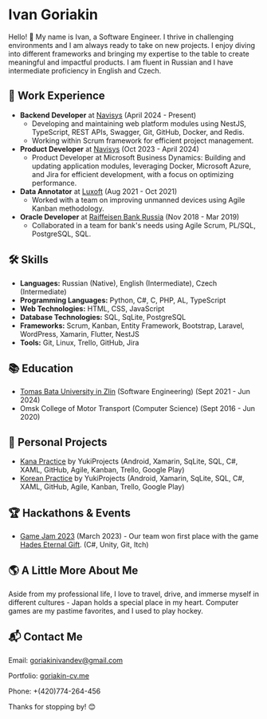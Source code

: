 <!DOCTYPE html>
<html>
<body>
    <h1>Ivan Goriakin</h1>
    <p>Hello! 👋 My name is Ivan, a Software Engineer. I thrive in challenging environments and I am always ready to take on new projects. I enjoy diving into different frameworks and bringing my expertise to the table to create meaningful and impactful products. I am fluent in Russian and I have intermediate proficiency in English and Czech.</p>
    <h2>🔭 Work Experience</h2>
    <ul>
        <li><b>Backend Developer</b> at <a href="https://www.navisys.cz">Navisys</a> (April 2024 - Present)
            <ul>
                <li>Developing and maintaining web platform modules using NestJS, TypeScript, REST APIs, Swagger, Git, GitHub, Docker, and Redis.</li>
                <li>Working within Scrum framework for efficient project management.</li>
            </ul>
        </li>
        <li><b>Product Developer</b> at <a href="https://www.navisys.cz">Navisys</a> (Oct 2023 - April 2024)
            <ul>
                <li>Product Developer at Microsoft Business Dynamics: Building and updating application modules, leveraging Docker, Microsoft Azure, and Jira for efficient development, with a focus on optimizing performance.</li>
            </ul>
        </li>
        <li><b>Data Annotator</b> at <a href="https://www.luxoft.com">Luxoft</a> (Aug 2021 - Oct 2021)
            <ul>
                <li>Worked with a team on improving unmanned devices using Agile Kanban methodology.</li>
            </ul>
        </li>
        <li><b>Oracle Developer</b> at <a href="https://www.raiffeisen.ru/en/">Raiffeisen Bank Russia</a> (Nov 2018 - Mar 2019)
            <ul>
                <li>Collaborated in a team for bank's needs using Agile Scrum, PL/SQL, PostgreSQL, SQL.</li>
            </ul>
        </li>
    </ul>
    <h2>🛠️ Skills</h2>
      <ul>
        <li><strong>Languages:</strong> Russian (Native), English (Intermediate), Czech (Intermediate)</li>
        <li><strong>Programming Languages:</strong> Python, C#, C, PHP, AL, TypeScript</li>
        <li><strong>Web Technologies:</strong> HTML, CSS, JavaScript</li>
        <li><strong>Database Technologies:</strong> SQL, SqLite, PostgreSQL</li>
        <li><strong>Frameworks:</strong> Scrum, Kanban, Entity Framework, Bootstrap, Laravel, WordPress, Xamarin, Flutter, NestJS</li>
        <li><strong>Tools:</strong> Git, Linux, Trello, GitHub, Jira</li>
      </ul>
    <h2>📚 Education</h2>
    <ul>
        <li><a href="https://www.utb.cz/en/">Tomas Bata University in Zlin</a> (Software Engineering) (Sept 2021 - Jun 2024)</li>
        <li>Omsk College of Motor Transport (Computer Science) (Sept 2016 - Jun 2020)</li>
    </ul>
    <h2>🚀 Personal Projects</h2>
    <ul>
        <li><a href="https://play.google.com/store/apps/details?id=com.yukiprojects.kanapractices">Kana Practice</a> by YukiProjects (Android, Xamarin, SqLite, SQL, C#, XAML, GitHub, Agile, Kanban, Trello, Google Play)</li>
        <li><a href="https://play.google.com/store/apps/details?id=com.yukiprojects.koreanproject">Korean Practice</a> by YukiProjects (Android, Xamarin, SqLite, SQL, C#, XAML, GitHub, Agile, Kanban, Trello, Google Play)</li>
    </ul>
    <h2>🏆 Hackathons & Events</h2>
    <ul>
        <li><a href="https://visiongame.cz/studio/game-jam-zlin-2023/">Game Jam 2023</a> (March 2023) - Our team won first place with the game <a href="https://chetsoff.itch.io/hades-eternal-gift">Hades Eternal Gift</a>. (C#, Unity, Git, Itch)</li>
    </ul>
    <h2>🌎 A Little More About Me</h2>
    <p>Aside from my professional life, I love to travel, drive, and immerse myself in different cultures - Japan holds a special place in my heart. Computer games are my pastime favorites, and I used to play hockey.</p>
    <h2>📬 Contact Me</h2>
    <p>Email: <a href="mailto:goriakinivandev@gmail.com">goriakinivandev@gmail.com</a></p>
    <p>Portfolio: <a href="https://santavc.github.io/goriakin-cv.me/">goriakin-cv.me</a></p>
    <p>Phone: +(420)774-264-456</p>
    <p>Thanks for stopping by! 😊</p>
</body>
</html>

